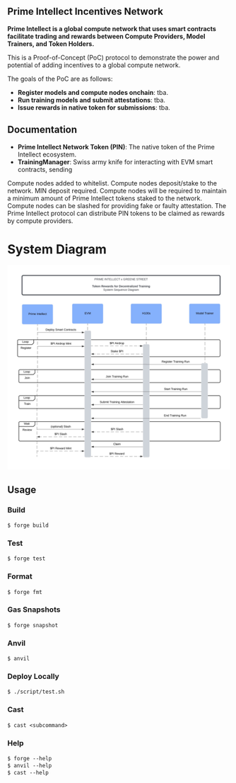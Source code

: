 ## Prime Intellect Incentives Network

**Prime Intellect is a global compute network that uses smart contracts facilitate trading and rewards between Compute Providers, Model Trainers, and Token Holders.**

This is a Proof-of-Concept (PoC) protocol to demonstrate the power and potential of adding incentives to a global compute network.

The goals of the PoC are as follows:

-   **Register models and compute nodes onchain**: tba.
-   **Run training models and submit attestations**: tba.
-   **Issue rewards in native token for submissions**: tba.

## Documentation

-   **Prime Intellect Network Token (PIN)**: The native token of the Prime Intellect ecosystem.
-   **TrainingManager**: Swiss army knife for interacting with EVM smart contracts, sending 

Compute nodes added to whitelist.
Compute nodes deposit/stake to the network. MIN deposit required.
Compute nodes will be required to maintain a minimum amount of Prime Intellect tokens staked to the network.
Compute nodes can be slashed for providing fake or faulty attestation.
The Prime Intellect protocol can distribute PIN tokens to be claimed as rewards by compute providers.

# System Diagram

![systemDiagram](./documentation/systemDiagram.jpg)

## Usage

### Build

```shell
$ forge build
```

### Test

```shell
$ forge test
```

### Format

```shell
$ forge fmt
```

### Gas Snapshots

```shell
$ forge snapshot
```

### Anvil

```shell
$ anvil
```

### Deploy Locally

```shell
$ ./script/test.sh
```

### Cast

```shell
$ cast <subcommand>
```

### Help

```shell
$ forge --help
$ anvil --help
$ cast --help
```
